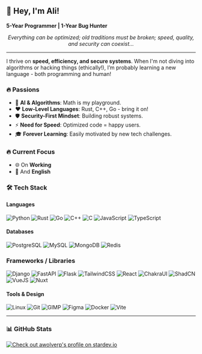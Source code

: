 ## 👋 Hey, I'm Ali! 
**5-Year Programmer | 1-Year Bug Hunter**

<p align=center>
<em>Everything can be optimized; old traditions must be broken; speed, quality, and security can coexist...</em>
</p>

----

I thrive on **speed, efficiency, and secure systems**. When I'm not diving into algorithms or hacking things (ethically!), I’m probably learning a new language - both programming and human!

### 🔥 Passions  
- 🤖 **AI & Algorithms**: Math is my playground.  
- ❤️ **Low-Level Languages**: Rust, C++, Go - bring it on!  
- 🛡️ **Security-First Mindset**: Building robust systems.  
- ⚡ **Need for Speed**: Optimized code = happy users.  
- 🎓 **Forever Learning**: Easily motivated by new tech challenges.  

### 🔥 **Current Focus**  
- 🌐 On **Working**
- 🤪 And **English**

### 🛠 Tech Stack  

#### Languages  
![Python](https://img.shields.io/badge/Python-3776AB?style=for-the-badge&logo=python&logoColor=white&labelColor=3776AB&color=3776AB)
![Rust](https://img.shields.io/badge/Rust-000000?style=for-the-badge&logo=rust&logoColor=white&labelColor=000000&color=000000)
![Go](https://img.shields.io/badge/Go-00ADD8?style=for-the-badge&logo=go&logoColor=white&labelColor=00ADD8&color=00ADD8)
![C++](https://img.shields.io/badge/C%2B%2B-00599C?style=for-the-badge&logo=c%2B%2B&logoColor=white&labelColor=00599C&color=00599C)
![C](https://img.shields.io/badge/C-00599C?style=for-the-badge&logo=c&logoColor=white&labelColor=00599C&color=00599C)
![JavaScript](https://img.shields.io/badge/JavaScript-F7DF1E?style=for-the-badge&logo=javascript&logoColor=black&labelColor=F7DF1E&color=F7DF1E)
![TypeScript](https://img.shields.io/badge/TypeScript-3178C6?style=for-the-badge&logo=typescript&logoColor=white&labelColor=3178C6&color=3178C6)

#### Databases  
![PostgreSQL](https://img.shields.io/badge/PostgreSQL-4169E1?style=for-the-badge&logo=postgresql&logoColor=white&labelColor=4169E1&color=4169E1)
![MySQL](https://img.shields.io/badge/MySQL-005C84?style=for-the-badge&logo=mysql&logoColor=white&labelColor=005C84&color=005C84)
![MongoDB](https://img.shields.io/badge/MongoDB-47A248?style=for-the-badge&logo=mongodb&logoColor=white&labelColor=47A248&color=47A248)
![Redis](https://img.shields.io/badge/Redis-DC382D?style=for-the-badge&logo=redis&logoColor=white&labelColor=DC382D&color=DC382D)

### Frameworks / Libraries
![Django](https://img.shields.io/badge/Django-092E20?style=for-the-badge&logo=django&logoColor=white&labelColor=092E20&color=092E20)
![FastAPI](https://img.shields.io/badge/FastAPI-009688?style=for-the-badge&logo=fastapi&logoColor=white&labelColor=009688&color=009688)
![Flask](https://img.shields.io/badge/Flask-000000?style=for-the-badge&logo=flask&logoColor=white&labelColor=000000&color=000000)
![TailwindCSS](https://img.shields.io/badge/Tailwind_CSS-38B2AC?style=for-the-badge&logo=tailwind-css&logoColor=white&labelColor=38B2AC&color=38B2AC)
![React](https://img.shields.io/badge/React-20232A?style=for-the-badge&logo=react&logoColor=61DAFB)
![ChakraUI](https://img.shields.io/badge/Chakra_UI-1BB2A9?style=for-the-badge&logo=chakra-ui&logoColor=FFFFFF)
![ShadCN](https://img.shields.io/badge/Shadcn%2fui-000000?style=for-the-badge&logo=shadcn%2fui&logoColor=FFFFFF)
![VueJS](https://img.shields.io/badge/Vue.js-35495E?style=for-the-badge&logo=vue.js&logoColor=4FC08D)
![Nuxt](https://img.shields.io/badge/NuxtJS-00DC82?style=for-the-badge&logo=nuxt&logoColor=FFFFFF)

#### Tools & Design
![Linux](https://img.shields.io/badge/Linux-FCC624?style=for-the-badge&logo=linux&logoColor=black&labelColor=FCC624&color=FCC624)
![Git](https://img.shields.io/badge/Git-E44C30?style=for-the-badge&logo=git&logoColor=white&labelColor=E44C30&color=E44C30)
![GIMP](https://img.shields.io/badge/GIMP-5C5543?style=for-the-badge&logo=gimp&logoColor=white&labelColor=5C5543&color=5C5543)
![Figma](https://img.shields.io/badge/Figma-F24E1E?style=for-the-badge&logo=figma&logoColor=white&labelColor=F24E1E&color=F24E1E)
![Docker](https://img.shields.io/badge/Docker-2496ED?style=for-the-badge&logo=docker&logoColor=white&labelColor=2496ED&color=2496ED)
![Vite](https://img.shields.io/badge/Vite-646CFF?style=for-the-badge&logo=vite&logoColor=FFFFFF)

---

### 📊 GitHub Stats  

<p>
  <a href="https://stardev.io/developers/awolverp"><img alt="Check out awolverp's profile on stardev.io" src="https://stardev.io/developers/awolverp/badge/languages/country.svg"/></a>
</p>
